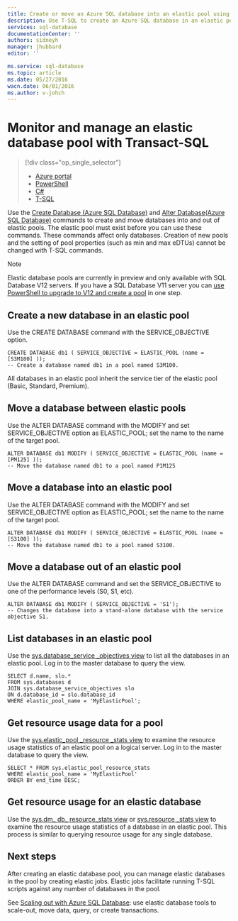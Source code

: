 ```yaml
---
title: Create or move an Azure SQL database into an elastic pool using T-SQL | Azure
description: Use T-SQL to create an Azure SQL database in an elastic pool. Or use T-SQL to move the datbase in and out of pools.
services: sql-database
documentationCenter: ''
authors: sidneyh
manager: jhubbard
editor: ''

ms.service: sql-database
ms.topic: article
ms.date: 05/27/2016
wacn.date: 06/01/2016
ms.author: v-johch
---
```


# Monitor and manage an elastic database pool with Transact-SQL  

> [!div class="op_single_selector"]
>- [Azure portal](./sql-database-elastic-pool-manage-portal.md)
>- [PowerShell](./sql-database-elastic-pool-manage-powershell.md)
>- [C#](./sql-database-elastic-pool-manage-csharp.md)
>- [T-SQL](./sql-database-elastic-pool-manage-tsql.md)

Use the [Create Database (Azure SQL Database)](https://msdn.microsoft.com/zh-cn/library/dn268335.aspx) and [Alter Database(Azure SQL Database)](https://msdn.microsoft.com/zh-cn/library/mt574871.aspx) commands to create and move databases into and out of elastic pools. The elastic pool must exist before you can use these commands. These commands affect only databases. Creation of new pools and the setting of pool properties (such as min and max eDTUs) cannot be changed with T-SQL commands.

> [!NOTE]
> Elastic database pools are currently in preview and only available with SQL Database V12 servers. If you have a SQL Database V11 server you can [use PowerShell to upgrade to V12 and create a pool](./sql-database-upgrade-server-portal.md) in one step.

## Create a new database in an elastic pool
Use the CREATE DATABASE command with the SERVICE_OBJECTIVE option.   

```
CREATE DATABASE db1 ( SERVICE_OBJECTIVE = ELASTIC_POOL (name = [S3M100] ));
-- Create a database named db1 in a pool named S3M100.
```

All databases in an elastic pool inherit the service tier of the elastic pool (Basic, Standard, Premium). 

## Move a database between elastic pools
Use the ALTER DATABASE command with the MODIFY and set SERVICE\_OBJECTIVE option as ELASTIC\_POOL; set the name to the name of the target pool.

```
ALTER DATABASE db1 MODIFY ( SERVICE_OBJECTIVE = ELASTIC_POOL (name = [PM125] ));
-- Move the database named db1 to a pool named P1M125  
```

## Move a database into an elastic pool 
Use the ALTER DATABASE command with the MODIFY and set SERVICE\_OBJECTIVE option as ELASTIC_POOL; set the name to the name of the target pool.

```
ALTER DATABASE db1 MODIFY ( SERVICE_OBJECTIVE = ELASTIC_POOL (name = [S3100] ));
-- Move the database named db1 to a pool named S3100.
```

## Move a database out of an elastic pool
Use the ALTER DATABASE command and set the SERVICE_OBJECTIVE to one of the performance levels (S0, S1, etc).

```
ALTER DATABASE db1 MODIFY ( SERVICE_OBJECTIVE = 'S1');
-- Changes the database into a stand-alone database with the service objective S1.
```

## List databases in an elastic pool
Use the [sys.database\_service \_objectives view](https://msdn.microsoft.com/zh-cn/library/mt712619) to list all the databases in an elastic pool. Log in to the master database to query the view.

```
SELECT d.name, slo.*  
FROM sys.databases d 
JOIN sys.database_service_objectives slo  
ON d.database_id = slo.database_id
WHERE elastic_pool_name = 'MyElasticPool'; 
```

## Get resource usage data for a pool

Use the [sys.elastic\_pool \_resource \_stats view](https://msdn.microsoft.com/zh-cn/library/mt280062.aspx) to examine the resource usage statistics of an elastic pool on a logical server. Log in to the master database to query the view.

```
SELECT * FROM sys.elastic_pool_resource_stats 
WHERE elastic_pool_name = 'MyElasticPool'
ORDER BY end_time DESC;
```

## Get resource usage for an elastic database

Use the [sys.dm\_ db\_ resource\_stats view](https://msdn.microsoft.com/zh-cn/library/dn800981.aspx) or [sys.resource \_stats view](https://msdn.microsoft.com/zh-cn/library/dn269979.aspx) to examine the resource usage statistics of a database in an elastic pool. This process is similar to querying resource usage for any single database.

## Next steps

After creating an elastic database pool, you can manage elastic databases in the pool by creating elastic jobs. Elastic jobs facilitate running T-SQL scripts against any number of databases in the pool.

See [Scaling out with Azure SQL Database](./sql-database-elastic-scale-introduction.md): use elastic database tools to scale-out, move data, query, or create transactions.